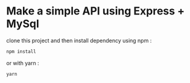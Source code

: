 # Make a simple API using Express + MySql

clone this project and then install dependency using npm :

```sh
npm install
```

or with yarn :

```sh
yarn
```
